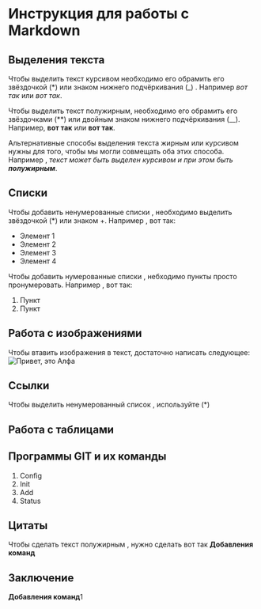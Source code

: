 # Инструкция для работы с Markdown

## Выделения текста

Чтобы выделить текст курсивом необходимо его обрамить его звёздочкой (*) или знаком нижнего подчёркивания (_) . Например *вот так* или _вот так_.

Чтобы выделить текст полужирным, необходимо его обрамить его звёздочками (**) или двойным знаком нижнего подчёркивания (__). Например,  **вот так** или __вот так__.  

Альтернативные способы выделения текста жирным или курсивом нужны для того, чтобы мы могли совмещать оба этих способа. Например ,
_текст может быть выделен курсивом и при этом быть **полужирным**_.
## Списки

Чтобы добавить ненумерованные списки , необходимо выделить  звёздочкой (*) или знаком +. Например , вот так:
* Элемент 1
* Элемент 2
* Элемент 3
* Элемент 4

Чтобы добавить нумерованные списки , небходимо пункты просто пронумеровать. Например , вот так:
1. Пункт
2. Пункт    


## Работа с изображениями 

Чтобы втавить изображения в текст, достаточно написать следующее:
![Привет, это Алфа](ALFA.jpeg)

## Ссылки 

Чтобы выделить ненумерованный список , используйте (*)

## Работа с таблицами

## Программы GIT и их команды
1. Config
2. Init
3. Add
4. Status

## Цитаты

Чтобы сделать текст полужирным , нужно сделать вот так
**Добавления команд**

## Заключение 
**Добавления команд**1

